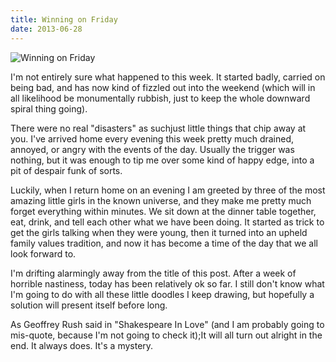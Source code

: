 ```yaml
---
title: Winning on Friday
date: 2013-06-28
---
```


![Winning on Friday](https://source.unsplash.com/2aFp6EWWs58/1600x900)

I'm not entirely sure what happened to this week. It started badly, carried on being bad, and has now kind of fizzled out into the weekend (which will in all likelihood be monumentally rubbish, just to keep the whole downward spiral thing going).

There were no real "disasters" as suchjust little things that chip away at you. I've arrived home every evening this week pretty much drained, annoyed, or angry with the events of the day. Usually the trigger was nothing, but it was enough to tip me over some kind of happy edge, into a pit of despair funk of sorts.

Luckily, when I return home on an evening I am greeted by three of the most amazing little girls in the known universe, and they make me pretty much forget everything within minutes. We sit down at the dinner table together, eat, drink, and tell each other what we have been doing. It started as trick to get the girls talking when they were young, then it turned into an upheld family values tradition, and now it has become a time of the day that we all look forward to.

I'm drifting alarmingly away from the title of this post. After a week of horrible nastiness, today has been relatively ok so far. I still don't know what I'm going to do with all these little doodles I keep drawing, but hopefully a solution will present itself before long.

As Geoffrey Rush said in "Shakespeare In Love" (and I am probably going to mis-quote, because I'm not going to check it);It will all turn out alright in the end. It always does. It's a mystery.